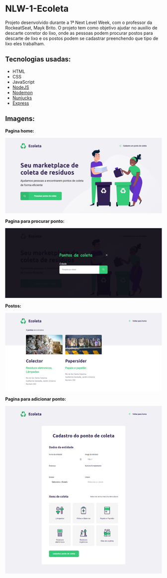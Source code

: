# NLW-1-Ecoleta

Projeto desenvolvido durante a 1ª Next Level Week, com o professor da RockeatSeat, Mayk Brito.
O projeto tem como objetivo ajudar no auxilio de descarte corretor do lixo, onde as pessoas podem procurar postos para descarte de lixo e os postos podem se cadastrar preenchendo que tipo de lixo eles trabalham.

Tecnologias usadas:
---------------------------
  - HTML
  - CSS
  - JavaScript
  - [NodeJS][1]
  - [Nodemon][2]
  - [Nunjucks][3]
  - [Express][4]
  

Imagens:
--------

**Pagina home:**

![Adicionar Ponto](/ScreenShots/home.png)

**Pagina para procurar ponto:**

![Adicionar Ponto](/ScreenShots/add-point.png)

**Postos:**

![Pontos](/ScreenShots/Fpost.png)

**Pagina para adicionar ponto:**

![Criação de pontos](/ScreenShots/point.png)


 [1]: https://nodejs.org/ "NodeJS"
 [2]: https://nodemon.io/
 [3]: https://mozilla.github.io/nunjucks/
 [4]: http://expressjs.com/pt-br/
